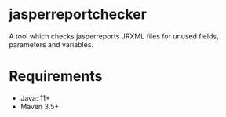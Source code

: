 # jasperreportchecker

A tool which checks jasperreports JRXML files for unused fields, parameters and variables.


# Requirements

* Java: 11+
* Maven 3.5+


